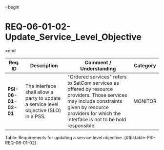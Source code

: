 =begin

# REQ-06-01-02-Update_Service_Level_Objective

=end

| Req. ID | Description | Comment / Understanding | Category |
| ------- | ----------- | ----------------------- | -------- |
| __PSI-06-01-02-01__ | The interface shall allow a party to update a service level objective (SLO) in a PSS. | "Ordered services" refers to SatCom services as offered by resource providers. Those services may include constraints given by resource providers for which the interface is not to be hold responsible. | MONITOR |

Table: Requirements for updating a service level objective. {#tbl:table-PSI-REQ-06-01-02}
